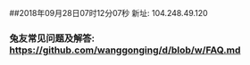 ##2018年09月28日07时12分07秒 新址: 104.248.49.120
### 兔友常见问题及解答: https://github.com/wanggonging/d/blob/w/FAQ.md
